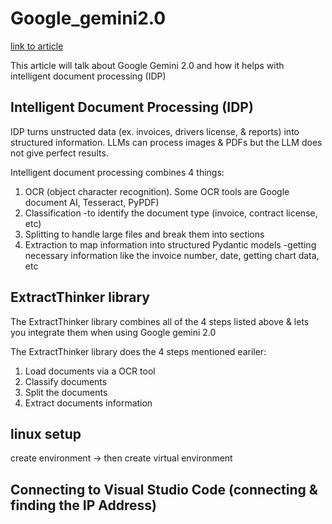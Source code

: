 # Google_gemini2.0

[link to article](https://pub.towardsai.net/extract-any-document-with-gemini-2-0-document-intelligence-with-extractthinker-4eda6eed99e5)

This article will talk about Google Gemini 2.0 and how it helps with intelligent document processing (IDP)

## Intelligent Document Processing (IDP)

IDP turns unstructed data (ex. invoices, drivers license, & reports) into structured information. LLMs can process images & PDFs but the LLM does not give perfect results.

Intelligent document processing combines 4 things:

1. OCR (object character recognition). Some OCR tools are Google document AI, Tesseract, PyPDF)
2. Classification -to identify the document type (invoice, contract license, etc)
3. Splitting to handle large files and break them into sections
4. Extraction to map information into structured Pydantic models -getting necessary information like the invoice number, date, getting chart data, etc

## ExtractThinker library

The ExtractThinker library combines all of the 4 steps listed above & lets you integrate them when using Google gemini 2.0

The ExtractThinker library does the 4 steps mentioned eariler:

1. Load documents via a OCR tool
2. Classify documents
3. Split the documents
4. Extract documents information

## linux setup

create environment -> then create virtual environment 

## Connecting to Visual Studio Code (connecting & finding the IP Address)
